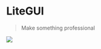 # LiteGUI

> Make something professional



[![](https://static.gausszhou.top/data/image/project/litegui.png)](https://www.gausszhou.top/litegui/)